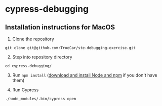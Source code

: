# cypress-debugging

## Installation instructions for MacOS

1. Clone the repository

```
git clone git@github.com:TrueCar/ste-debugging-exercise.git
```

2. Step into repository directory

```
cd cypress-debugging/
```

3. Run `npm install` ([download and install Node and npm](https://www.npmjs.com/get-npm) if you don't have them)

4. Run Cypress

```
./node_modules/.bin/cypress open
```
